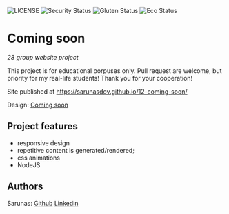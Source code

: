 ![LICENSE](https://img.shields.io/badge/license-MIT-blue.svg?style=flat-square)
![Security Status](https://img.shields.io/security-headers?label=Security&url=https%3A%2F%2Fgithub.com&style=flat-square)
![Gluten Status](https://img.shields.io/badge/Gluten-Free-green.svg)
![Eco Status](https://img.shields.io/badge/ECO-Friendly-green.svg)

# Coming soon

_28 group website project_

This project is for educational porpuses only. Pull request are welcome, but priority for my real-life students! Thank you for your cooperation!

Site published at https://sarunasdov.github.io/12-coming-soon/

Design: [Coming soon](https://cdn.discordapp.com/attachments/648536139677958156/651479019476221953/coming-soon-wide.png)

## Project features

- responsive design
- repetitive content is generated/rendered;
- css animations
- NodeJS

## Authors

Sarunas: [Github](https://github.com/SarunasDov)
[Linkedin](linkedin.com/in/sarunas-dovydaitis-7a5644174)
